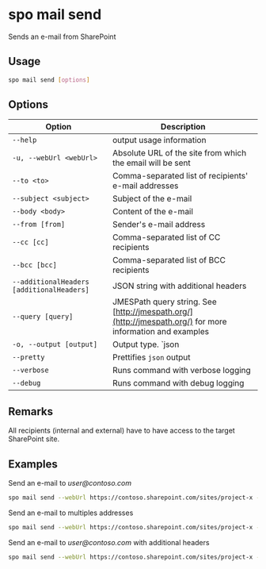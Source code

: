 # spo mail send

Sends an e-mail from SharePoint

## Usage

```sh
spo mail send [options]
```

## Options

Option|Description
------|-----------
`--help`|output usage information
`-u, --webUrl <webUrl>`|Absolute URL of the site from which the email will be sent
`--to <to>`|Comma-separated list of recipients' e-mail addresses
`--subject <subject>`|Subject of the e-mail
`--body <body>`|Content of the e-mail
`--from [from]`|Sender's e-mail address
`--cc [cc]`|Comma-separated list of CC recipients
`--bcc [bcc]`|Comma-separated list of BCC recipients
`--additionalHeaders [additionalHeaders]`|JSON string with additional headers
`--query [query]`|JMESPath query string. See [http://jmespath.org/](http://jmespath.org/) for more information and examples
`-o, --output [output]`|Output type. `json|text`. Default `text`
`--pretty`|Prettifies `json` output
`--verbose`|Runs command with verbose logging
`--debug`|Runs command with debug logging

## Remarks

All recipients (internal and external) have to have access to the target SharePoint site.

## Examples

Send an e-mail to _user@contoso.com_

```sh
spo mail send --webUrl https://contoso.sharepoint.com/sites/project-x --to "user@contoso.com" --subject "Email sent via Office 365 CLI" --body "<h1>Office 365 CLI</h1>Email sent via <b>command</b>."
```

Send an e-mail to multiples addresses

```sh
spo mail send --webUrl https://contoso.sharepoint.com/sites/project-x --to "user1@contoso.com,user2@contoso.com" --subject "Email sent via Office 365 CLI" --body "<h1>Office 365 CLI</h1>Email sent via <b>command</b>." --cc "user3@contoso.com" --bcc "user4@contoso.com"
```

Send an e-mail to _user@contoso.com_ with additional headers

```sh
spo mail send --webUrl https://contoso.sharepoint.com/sites/project-x --to "user@contoso.com" --subject "Email sent via Office 365 CLI" --body "<h1>Office 365 CLI</h1>Email sent via <b>command</b>." --additionalHeaders "'{\"X-MC-Tags\":\"Office 365 CLI\"}'"
```
